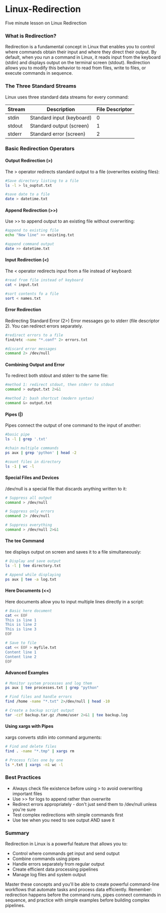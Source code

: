 # Linux-Redirection
Five minute lesson on Linux Redirection

### What is Redirection?

Redirection is a fundamental concept in Linux that enables you to control where commands obtain their input and where they direct their output. By default, when you run a command in Linux, it reads input from the keyboard (stdin) and displays output on the terminal screen (stdout). Redirection allows you to modify this behavior to read from files, write to files, or execute commands in sequence.

### The Three Standard Streams
Linux uses three standard data streams for every command:

Stream | Description | File Descriptor | 
--- | --- | --- | 
stdin | Standard input (keyboard) | 0 |
stdout | Standard output (screen) | 1 |
stderr | Standard error (screen) | 2 |

### Basic Redirection Operators

#### Output Redirection (>)
The > operator redirects standard output to a file (overwrites existing files):
```bash
#Save directory listing to a file
ls -l > ls_ouptut.txt

#save date to a file
date > datetime.txt
```

#### Append Redirection (>>)
Use >> to append output to an existing file without overwriting:
```bash
#append to existing file
echo "New line" >> existing.txt

#append command output
date >> datetime.txt
```

#### Input Redirection (<)
The < operator redirects input from a file instead of keyboard:
```bash
#read from file instead of keyboard
cat < input.txt

#sort contents fo a file
sort < names.txt
```
#### Error Redirection
Redirecting Standard Error (2>)
Error messages go to stderr (file descriptor 2).  You can redirect errors separately.
```bash
#redirect errors to a file
find/etc -name "*.conf" 2> errors.txt

#discard error messages
command 2> /dev/null
```
#### Combining Output and Error
To redirect both stdout and stderr to the same file:
```bash
#method 1: redirect stdout, then stderr to stdout
command > output.txt 2>&1

#method 2: bash shortcut (modern syntax)
command &> output.txt
```
#### Pipes (|)
Pipes connect the output of one command to the input of another:
```bash
#basic pipe
ls -l | grep '.txt'

#chain multiple commands
ps aux | grep 'python' | head -2

#count files in directory
ls -1 | wc -l
```
#### Special Files and Devices
/dev/null is a special file that discards anything written to it:
```bash
# Suppress all output
command > /dev/null

# Suppress only errors
command 2> /dev/null

# Suppress everything
command > /dev/null 2>&1
```
#### The tee Command
tee displays output on screen and saves it to a file simultaneously:
```bash
# Display and save output
ls -l | tee directory.txt

# Append while displaying
ps aux | tee -a log.txt
```
#### Here Documents (<<)
Here documents allow you to input multiple lines directly in a script:
```bash
# Basic here document
cat << EOF
This is line 1
This is line 2
This is line 3
EOF

# Save to file
cat << EOF > myfile.txt
Content line 1
Content line 2
EOF
```
#### Advanced Examples
```bash
# Monitor system processes and log them
ps aux | tee processes.txt | grep "python"

# Find files and handle errors
find /home -name "*.txt" 2>/dev/null | head -10

# Create a backup script output
tar -czf backup.tar.gz /home/user 2>&1 | tee backup.log
```
#### Using xargs with Pipes
xargs converts stdin into command arguments:
```bash
# Find and delete files
find . -name "*.tmp" | xargs rm

# Process files one by one
ls *.txt | xargs -n1 wc -l

```
### Best Practices
- Always check file existence before using > to avoid overwriting important files
- Use >> for logs to append rather than overwrite
- Redirect errors appropriately - don't just send them to /dev/null unless you're sure
- Test complex redirections with simple commands first
- Use tee when you need to see output AND save it

### Summary

Redirection in Linux is a powerful feature that allows you to:
- Control where commands get input and send output
- Combine commands using pipes
- Handle errors separately from regular output
- Create efficient data processing pipelines
- Manage log files and system output

Master these concepts and you'll be able to create powerful command-line workflows that automate tasks and process data efficiently. Remember: redirection happens before the command runs, pipes connect commands in sequence, and practice with simple examples before building complex pipelines.
